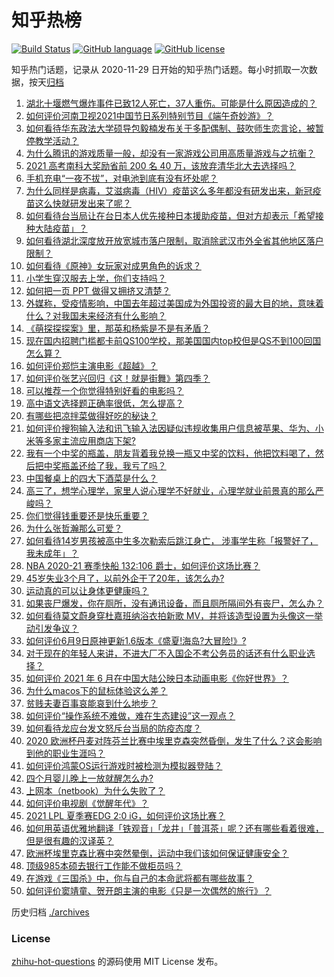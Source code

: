 # 知乎热榜
[![Build Status](https://github.com/ToWeLong/zhihu-hot-questions/workflows/CI/badge.svg)](https://github.com/ToWeLong/zhihu-hot-questions/actions)
[![GitHub language](https://img.shields.io/badge/language-golang-orange.svg)](https://golang.org/)
[![GitHub license](https://img.shields.io/github/license/ToWeLong/zhihu-hot-questions)](https://github.com/ToWeLong/zhihu-hot-questions/blob/main/LICENSE)

知乎热门话题，记录从 2020-11-29 日开始的知乎热门话题。每小时抓取一次数据，按天[归档](./archives)

<!-- BEGIN -->

1. [湖北十堰燃气爆炸事件已致12人死亡，37人重伤。可能是什么原因造成的？](https://www.zhihu.com/question/464751425)
1. [如何评价河南卫视2021中国节日系列特别节目《端午奇妙游》？](https://www.zhihu.com/question/464672807)
1. [如何看待华东政法大学硕导包毅楠发布关于多配偶制、鼓吹师生恋言论，被暂停教学活动？](https://www.zhihu.com/question/463918672)
1. [为什么腾讯的游戏质量一般，却没有一家游戏公司用高质量游戏与之抗衡？](https://www.zhihu.com/question/437231835)
1. [2021 高考南科大奖励省前 200 名 40 万，该放弃清华北大去选择吗？](https://www.zhihu.com/question/464200988)
1. [手机充电“一夜不拔”，对电池到底有没有坏处呢？](https://www.zhihu.com/question/351666337)
1. [为什么同样是病毒，艾滋病毒（HIV）疫苗这么多年都没有研发出来，新冠疫苗这么快就研发出来了呢？](https://www.zhihu.com/question/464293186)
1. [如何看待台当局让在台日本人优先接种日本援助疫苗，但对方却表示「希望接种大陆疫苗」？](https://www.zhihu.com/question/464492676)
1. [如何看待湖北深度放开放宽城市落户限制，取消除武汉市外全省其他地区落户限制？](https://www.zhihu.com/question/464654509)
1. [如何看待《原神》女玩家对成男角色的诉求？](https://www.zhihu.com/question/464253913)
1. [小学生穿汉服去上学，你们支持吗？](https://www.zhihu.com/question/462698427)
1. [如何把一页 PPT 做得又拥挤又清楚？](https://www.zhihu.com/question/345405596)
1. [外媒称，受疫情影响，中国去年超过美国成为外国投资的最大目的地，意味着什么？对我国未来经济有什么影响？](https://www.zhihu.com/question/457880259)
1. [《萌探探探案》里，那英和杨紫是不是有矛盾？](https://www.zhihu.com/question/464554526)
1. [现在国内招聘门槛都卡前QS100学校，那美国国内top校但是QS不到100回国怎么算？](https://www.zhihu.com/question/463057342)
1. [如何评价郑恺主演电影《超越》？](https://www.zhihu.com/question/463811252)
1. [如何评价张艺兴回归《这！就是街舞》第四季？](https://www.zhihu.com/question/464627178)
1. [可以推荐一个你觉得特别好看的电影吗？](https://www.zhihu.com/question/460500917)
1. [高中语文选择题正确率很低，怎么提高？](https://www.zhihu.com/question/268757871)
1. [有哪些把凉拌菜做得好吃的秘诀？](https://www.zhihu.com/question/327948969)
1. [如何评价搜狗输入法和讯飞输入法因疑似违规收集用户信息被苹果、华为、小米等多家主流应用商店下架?](https://www.zhihu.com/question/464487140)
1. [我有一个中奖的瓶盖，朋友背着我兑换一瓶又中奖的饮料，他把饮料喝了，然后把中奖瓶盖还给了我，我亏了吗？](https://www.zhihu.com/question/459981000)
1. [中国餐桌上的四大下酒菜是什么？](https://www.zhihu.com/question/462205949)
1. [高三了，想学心理学，家里人说心理学不好就业，心理学就业前景真的那么严峻吗？](https://www.zhihu.com/question/373860147)
1. [你们觉得钱重要还是快乐重要？](https://www.zhihu.com/question/464208782)
1. [为什么张哲瀚那么可爱？](https://www.zhihu.com/question/457147181)
1. [如何看待14岁男孩被高中生多次勒索后跳江身亡， 涉事学生称「报警好了，我未成年」？](https://www.zhihu.com/question/464277122)
1. [NBA 2020-21 赛季快船 132:106 爵士，如何评价这场比赛？](https://www.zhihu.com/question/464734427)
1. [45岁失业3个月了，以前外企干了20年，该怎么办?](https://www.zhihu.com/question/453104891)
1. [运动真的可以让身体更健康吗？](https://www.zhihu.com/question/453841541)
1. [如果丧尸爆发，你在厕所，没有通讯设备，而且厕所隔间外有丧尸，怎么办？](https://www.zhihu.com/question/432520725)
1. [如何看待莫文蔚身穿杜嘉班纳浴衣拍新歌 MV，并将该造型设置为头像这一举动引发争议？](https://www.zhihu.com/question/464608586)
1. [如何评价6月9日原神更新1.6版本《盛夏!海岛?大冒险!》?](https://www.zhihu.com/question/464000878)
1. [对于现在的年轻人来讲，不进大厂不入国企不考公务员的话还有什么职业选择？](https://www.zhihu.com/question/454832676)
1. [如何评价 2021 年 6 月在中国大陆公映日本动画电影《你好世界》？](https://www.zhihu.com/question/462217412)
1. [为什么macos下的鼠标体验这么差？](https://www.zhihu.com/question/461920973)
1. [贫贱夫妻百事哀能哀到什么地步？](https://www.zhihu.com/question/363473759)
1. [如何评价“操作系统不难做，难在生态建设”这一观点？](https://www.zhihu.com/question/464418369)
1. [如何看待龙应台发文怒斥台当局的防疫态度？](https://www.zhihu.com/question/464654838)
1. [2020 欧洲杯丹麦对阵芬兰比赛中埃里克森突然昏倒，发生了什么？这会影响到他的职业生涯吗？](https://www.zhihu.com/question/464718978)
1. [如何评价鸿蒙OS运行游戏时被检测为模拟器登陆？](https://www.zhihu.com/question/459489830)
1. [四个月婴儿晚上一放就醒怎么办?](https://www.zhihu.com/question/434473712)
1. [上网本（netbook）为什么失败了？](https://www.zhihu.com/question/455119734)
1. [如何评价电视剧《觉醒年代》？](https://www.zhihu.com/question/392105758)
1. [2021 LPL 夏季赛EDG 2:0 iG，如何评价这场比赛？](https://www.zhihu.com/question/464667070)
1. [如何用英语优雅地翻译「铁观音」「龙井」「普洱茶」呢？还有哪些看着很难，但是很有趣的汉译英？](https://www.zhihu.com/question/464627996)
1. [欧洲杯埃里克森比赛中突然晕倒，运动中我们该如何保证健康安全？](https://www.zhihu.com/question/464718981)
1. [顶级985本硕去银行工作能不做柜员吗？](https://www.zhihu.com/question/424570443)
1. [在游戏《三国杀》中，你与自己的本命武将都有哪些故事？](https://www.zhihu.com/question/464445310)
1. [如何评价窦靖童、贺开朗主演的电影《只是一次偶然的旅行》？](https://www.zhihu.com/question/463837560)

<!-- END -->

历史归档 [./archives](./archives)


### License
[zhihu-hot-questions](https://github.com/towelong/zhihu-hot-questions) 的源码使用 MIT License 发布。